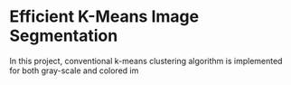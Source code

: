 # Efficient K-Means Image Segmentation

In this project, conventional k-means clustering algorithm is implemented for both gray-scale and colored im